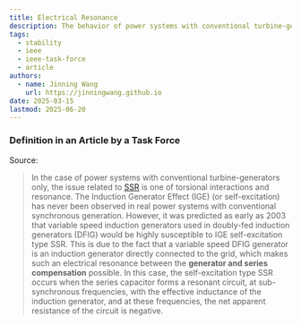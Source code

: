 ```yaml
---
title: Electrical Resonance
description: The behavior of power systems with conventional turbine-generators and variable speed induction generators.
tags:
  - stability
  - ieee
  - ieee-task-force
  - article
authors:
  - name: Jinning Wang
    url: https://jinningwang.github.io
date: 2025-03-15
lastmod: 2025-06-20
---
```


### Definition in an Article by a Task Force

Source: <d-cite key="hatziargyriou2021stability"></d-cite>

> In the case of power systems with conventional turbine-generators only, the issue related to [SSR](/wiki/subsynchronous-resonance) is one of torsional interactions and resonance. The Induction Generator Effect (IGE) (or self-excitation) has never been observed in real power systems with conventional synchronous generation. However, it was predicted as early as 2003 that variable speed induction generators used in doubly-fed induction generators (DFIG) would be highly susceptible to IGE self-excitation type SSR. This is due to the fact that a variable speed DFIG generator is an induction generator directly connected to the grid, which makes such an electrical resonance between the **generator and series compensation** possible. In this case, the self-excitation type SSR occurs when the series capacitor forms a resonant circuit, at sub-synchronous frequencies, with the effective inductance of the induction generator, and at these frequencies, the net apparent resistance of the circuit is negative.

